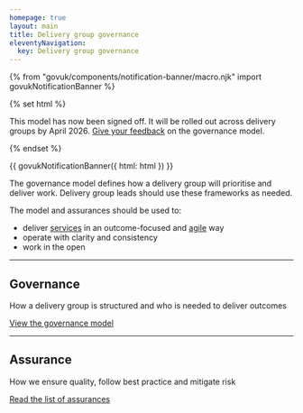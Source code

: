 ```yaml
---
homepage: true
layout: main
title: Delivery group governance
eleventyNavigation:
  key: Delivery group governance
---
```


{% from "govuk/components/notification-banner/macro.njk" import govukNotificationBanner %}

{% set html %}
  <p class="govuk-notification-banner__heading">
    This model has now been signed off. It will be rolled out across delivery groups by April 2026.
    <a class="govuk-notification-banner__link" href="https://forms.office.com/e/BzDTatu1yT">Give your feedback</a>
    on the governance model.
  </p>
{% endset %}

{{ govukNotificationBanner({
  html: html
}) }}

The governance model defines how a delivery group will prioritise and deliver work. Delivery group leads should use these frameworks as needed.

The model and assurances should be used to: 

* deliver [services]( https://www.gov.uk/service-manual/service-assessments/what-a-service-is) in an outcome-focused and [agile](https://www.gov.uk/service-manual/agile-delivery) way 
* operate with clarity and consistency 
* work in the open 

***
## Governance 

How a delivery group is structured and who is needed to deliver outcomes 

[View the governance model](/governance-model) 

***
## Assurance 

How we ensure quality, follow best practice and mitigate risk 

[Read the list of assurances](/assurance) 
